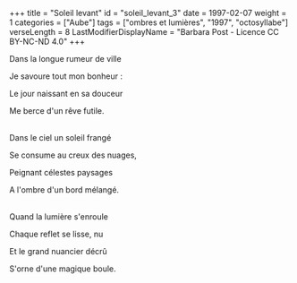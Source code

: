 +++
title = "Soleil levant"
id = "soleil_levant_3"
date = 1997-02-07
weight = 1
categories = ["Aube"]
tags = ["ombres et lumières", "1997", "octosyllabe"]
verseLength = 8
LastModifierDisplayName = "Barbara Post - Licence CC BY-NC-ND 4.0"
+++

Dans la longue rumeur de ville

Je savoure tout mon bonheur :

Le jour naissant en sa douceur

Me berce d'un rêve futile.

 \
Dans le ciel un soleil frangé

Se consume au creux des nuages,

Peignant célestes paysages

A l'ombre d'un bord mélangé.

 \
Quand la lumière s'enroule

Chaque reflet se lisse, nu

Et le grand nuancier décrû

S'orne d'une magique boule.
